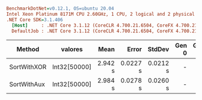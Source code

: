 ``` ini

BenchmarkDotNet=v0.12.1, OS=ubuntu 20.04
Intel Xeon Platinum 8171M CPU 2.60GHz, 1 CPU, 2 logical and 2 physical cores
.NET Core SDK=3.1.406
  [Host]     : .NET Core 3.1.12 (CoreCLR 4.700.21.6504, CoreFX 4.700.21.6905), X64 RyuJIT
  DefaultJob : .NET Core 3.1.12 (CoreCLR 4.700.21.6504, CoreFX 4.700.21.6905), X64 RyuJIT


```
|      Method |      valores |    Mean |    Error |   StdDev | Gen 0 | Gen 1 | Gen 2 | Allocated |
|------------ |------------- |--------:|---------:|---------:|------:|------:|------:|----------:|
| SortWithXOR | Int32[50000] | 2.942 s | 0.0227 s | 0.0212 s |     - |     - |     - |    8648 B |
| SortWithAux | Int32[50000] | 2.984 s | 0.0278 s | 0.0260 s |     - |     - |     - |         - |

